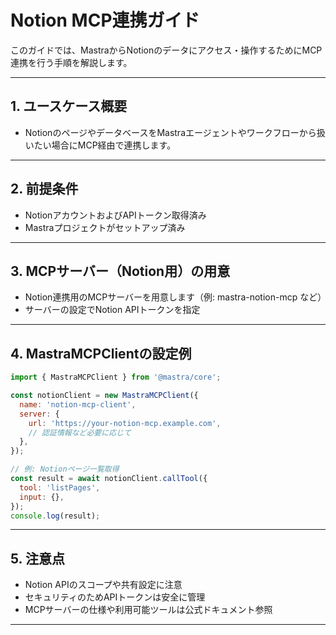 # Notion MCP連携ガイド

このガイドでは、MastraからNotionのデータにアクセス・操作するためにMCP連携を行う手順を解説します。

---

## 1. ユースケース概要
- NotionのページやデータベースをMastraエージェントやワークフローから扱いたい場合にMCP経由で連携します。

---

## 2. 前提条件
- NotionアカウントおよびAPIトークン取得済み
- Mastraプロジェクトがセットアップ済み

---

## 3. MCPサーバー（Notion用）の用意
- Notion連携用のMCPサーバーを用意します（例: mastra-notion-mcp など）
- サーバーの設定でNotion APIトークンを指定

---

## 4. MastraMCPClientの設定例
```js
import { MastraMCPClient } from '@mastra/core';

const notionClient = new MastraMCPClient({
  name: 'notion-mcp-client',
  server: {
    url: 'https://your-notion-mcp.example.com',
    // 認証情報など必要に応じて
  },
});

// 例: Notionページ一覧取得
const result = await notionClient.callTool({
  tool: 'listPages',
  input: {},
});
console.log(result);
```

---

## 5. 注意点
- Notion APIのスコープや共有設定に注意
- セキュリティのためAPIトークンは安全に管理
- MCPサーバーの仕様や利用可能ツールは公式ドキュメント参照

---

